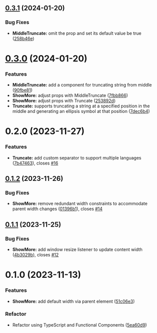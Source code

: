 ## [0.3.1](https://github.com/remanufacturing/react-truncate/compare/v0.2.0...v0.3.1) (2024-01-20)


### Bug Fixes

* **MiddleTruncate:** omit the  prop and set its default value be true ([258b46e](https://github.com/remanufacturing/react-truncate/commit/258b46ea852d6a014899ef440fcac271e522571a))



# [0.3.0](https://github.com/remanufacturing/react-truncate/compare/v0.2.0...v0.3.0) (2024-01-20)


### Features

* **MiddleTruncate:** add a component for truncating string from middle ([90fbe81](https://github.com/remanufacturing/react-truncate/commit/90fbe819c4c73ef61b6fd78a84f3d3647b801865))
* **ShowMore:** adjust props with MiddleTruncate ([7fbb866](https://github.com/remanufacturing/react-truncate/commit/7fbb866d7e59b62ca1e5a2bdd8abf790d89fc73c))
* **ShowMore:** adjust props with Truncate ([253892d](https://github.com/remanufacturing/react-truncate/commit/253892de8c31b7a41fd96aa17eaa0d49e10356bf))
* **Truncate:** supports truncating a string at a specified position in the middle and generating an ellipsis symbol at that position ([7dec6b4](https://github.com/remanufacturing/react-truncate/commit/7dec6b475471f528bbfd3ca883e46b584c3c33be))



# 0.2.0 (2023-11-27)


### Features

* **Truncate:** add custom separator to support multiple languages ([7b47463](https://github.com/remanufacturing/react-truncate/commit/7b47463e56c50473e1d20f619f5187c1847a84d9)), closes [#16](https://github.com/remanufacturing/react-truncate/issues/16)


## [0.1.2](https://github.com/remanufacturing/react-truncate/compare/v0.1.1...v0.1.2) (2023-11-26)


### Bug Fixes

* **ShowMore:** remove redundant width constraints to accommodate parent width changes ([01396b1](https://github.com/remanufacturing/react-truncate/commit/fc1aeff4ec720b37ae6fd5f3add87f6d20da6990)), closes [#14](https://github.com/remanufacturing/react-truncate/issues/14)



## [0.1.1](https://github.com/remanufacturing/react-truncate/compare/v0.1.0...v0.1.1) (2023-11-25)


### Bug Fixes

* **ShowMore:** add  window resize listener to update content width ([4b3029b](https://github.com/remanufacturing/react-truncate/commit/3f35055f7fb985875e23bc3bb0765ade6ce14fb7)), closes [#12](https://github.com/remanufacturing/react-truncate/issues/12)



# 0.1.0 (2023-11-13)


### Features

* **ShowMore:** add default width via parent element ([51c06e3](https://github.com/remanufacturing/react-truncate/commit/51c06e390fbcbd214e7aaae66aabd03b2c95de1d))


### Refactor

* Refactor using TypeScript and Functional Components ([5ea60d9](https://github.com/remanufacturing/react-truncate/commit/5ea60d983f61a8ab089a243cc4f74d034484900b))



